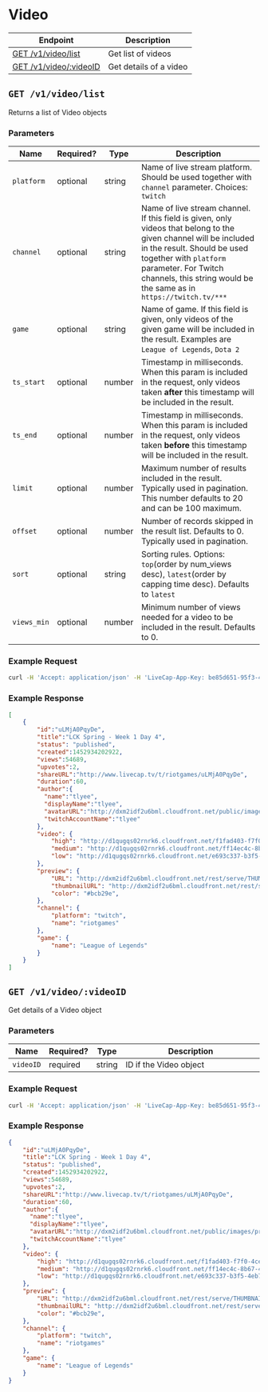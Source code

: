 # Video

| Endpoint | Description |
| ---- | --------------- |
| [GET /v1/video/list](/v1/video.md#list-videos) | Get list of videos |
| [GET /v1/video/:videoID](/v1/video.md#get-video) | Get details of a video |

## `GET /v1/video/list`

Returns a list of Video objects

### Parameters

<table>
    <thead>
        <tr>
            <th>Name</th>
            <th>Required?</th>
            <th width="50">Type</th>
            <th width=100%>Description</th>
        </tr>
    </thead>
    <tbody>
        <tr>
            <td><code>platform</code></td>
            <td>optional</td>
            <td>string</td>
            <td>Name of live stream platform. Should be used together with <code>channel</code> parameter. Choices: <code>twitch</code></td>
        </tr>
        <tr>
            <td><code>channel</code></td>
            <td>optional</td>
            <td>string</td>
            <td>Name of live stream channel. If this field is given, only videos that belong to the given channel will be included in the result. Should be used together with <code>platform</code> parameter. For Twitch channels, this string would be the same as in <code>https://twitch.tv/***</code></td>
        </tr>
        <tr>
            <td><code>game</code></td>
            <td>optional</td>
            <td>string</td>
            <td>Name of game. If this field is given, only videos of the given game will be included in the result. Examples are <code>League of Legends</code>, <code>Dota 2</code></td>
        </tr>
        <tr>
            <td><code>ts_start</code></td>
            <td>optional</td>
            <td>number</td>
            <td>Timestamp in milliseconds. When this param is included in the request, only videos taken <b>after</b> this timestamp will be included in the result.</td>
        </tr>
        <tr>
            <td><code>ts_end</code></td>
            <td>optional</td>
            <td>number</td>
            <td>Timestamp in milliseconds. When this param is included in the request, only videos taken <b>before</b> this timestamp will be included in the result.</td>
        </tr>
        <tr>
            <td><code>limit</code></td>
            <td>optional</td>
            <td>number</td>
            <td>Maximum number of results included in the result. Typically used in pagination. This number defaults to 20 and can be 100 maximum.</td>
        </tr>
        <tr>
            <td><code>offset</code></td>
            <td>optional</td>
            <td>number</td>
            <td>Number of records skipped in the result list. Defaults to 0. Typically used in pagination.</td>
        </tr>
        <tr>
            <td><code>sort</code></td>
            <td>optional</td>
            <td>string</td>
            <td>Sorting rules. Options: <code>top</code>(order by num_views desc), <code>latest</code>(order by capping time desc). Defaults to <code>latest</code></td>
        </tr>
        <tr>
            <td><code>views_min</code></td>
            <td>optional</td>
            <td>number</td>
            <td>Minimum number of views needed for a video to be included in the result. Defaults to 0.</td>
        </tr>
    </tbody>
</table>

### Example Request

```bash
curl -H 'Accept: application/json' -H 'LiveCap-App-Key: be85d651-95f3-4d2d-b587-2e86b39ab142' -H 'LiveCap-Access-Token: c77ca215-8a83-4888-afe4-06d53034e4c8' -XGET 'https://api.livecap.tv/v1/video?platform=twitch&channel=riotgames'
```

### Example Response

```json
[
    {  
        "id":"uLMjA0PqyDe",
        "title":"LCK Spring - Week 1 Day 4",
        "status": "published",
        "created":1452934202922,
        "views":54689,
        "upvotes":2,
        "shareURL":"http://www.livecap.tv/t/riotgames/uLMjA0PqyDe",
        "duration":60,
        "author":{  
          "name":"tlyee",
          "displayName":"tlyee",
          "avatarURL":"http://dxm2idf2u6bml.cloudfront.net/public/images/profile.jpg",
          "twitchAccountName":"tlyee"
        },
        "video": {
            "high": "http://d1qugqs02rnrk6.cloudfront.net/f1fad403-f7f0-4cee-83a5-80f2a6446c84.mp4",
            "medium": "http://d1qugqs02rnrk6.cloudfront.net/ff14ec4c-8b67-47ee-b4a6-9849646372e2.mp4",
            "low": "http://d1qugqs02rnrk6.cloudfront.net/e693c337-b3f5-4eb7-876d-751e993484ed.mp4"
        },
        "preview": {
            "URL": "http://dxm2idf2u6bml.cloudfront.net/rest/serve/THUMBNAILS/d1256087-5f36-4278-91b0-fc2814d54648.jpg",
            "thumbnailURL": "http://dxm2idf2u6bml.cloudfront.net/rest/serve/THUMBNAILS/d1256087-5f36-4278-91b0-fc2814d54648.jpg?width=350",
            "color": "#bcb29e",
        },
        "channel": {
            "platform": "twitch",
            "name": "riotgames"
        },
        "game": {
            "name": "League of Legends"
        }
    }
]   
```

## `GET /v1/video/:videoID`

Get details of a Video object

### Parameters

<table>
    <thead>
        <tr>
            <th>Name</th>
            <th>Required?</th>
            <th width="50">Type</th>
            <th width=100%>Description</th>
        </tr>
    </thead>
    <tbody>
        <tr>
            <td><code>videoID</code></td>
            <td>required</td>
            <td>string</td>
            <td>ID if the Video object</td>
        </tr>
    </tbody>
</table>

### Example Request

```bash
curl -H 'Accept: application/json' -H 'LiveCap-App-Key: be85d651-95f3-4d2d-b587-2e86b39ab142' -H 'LiveCap-Access-Token: c77ca215-8a83-4888-afe4-06d53034e4c8' -XGET 'https://api.livecap.tv/v1/video/uLMjA0PqyDe'
```

### Example Response

```json
{  
    "id":"uLMjA0PqyDe",
    "title":"LCK Spring - Week 1 Day 4",
    "status": "published",
    "created":1452934202922,
    "views":54689,
    "upvotes":2,
    "shareURL":"http://www.livecap.tv/t/riotgames/uLMjA0PqyDe",
    "duration":60,
    "author":{  
      "name":"tlyee",
      "displayName":"tlyee",
      "avatarURL":"http://dxm2idf2u6bml.cloudfront.net/public/images/profile.jpg",
      "twitchAccountName":"tlyee"
    },
    "video": {
        "high": "http://d1qugqs02rnrk6.cloudfront.net/f1fad403-f7f0-4cee-83a5-80f2a6446c84.mp4",
        "medium": "http://d1qugqs02rnrk6.cloudfront.net/ff14ec4c-8b67-47ee-b4a6-9849646372e2.mp4",
        "low": "http://d1qugqs02rnrk6.cloudfront.net/e693c337-b3f5-4eb7-876d-751e993484ed.mp4"
    },
    "preview": {
        "URL": "http://dxm2idf2u6bml.cloudfront.net/rest/serve/THUMBNAILS/d1256087-5f36-4278-91b0-fc2814d54648.jpg",
        "thumbnailURL": "http://dxm2idf2u6bml.cloudfront.net/rest/serve/THUMBNAILS/d1256087-5f36-4278-91b0-fc2814d54648.jpg?width=350",
        "color": "#bcb29e",
    },
    "channel": {
        "platform": "twitch",
        "name": "riotgames"
    },
    "game": {
        "name": "League of Legends"
    }
}   
```

